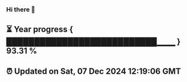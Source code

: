 ### Hi there 👋
⏳ Year progress { ███████████████████████████▁▁▁ } 93.31 %
---
⏰ Updated on Sat, 07 Dec 2024 12:19:06 GMT
---
